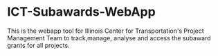 # ICT-Subawards-WebApp

This is the webapp tool for Illinois Center for Transportation's Project Management Team to track,manage, analyse and access the subaward grants for all projects.